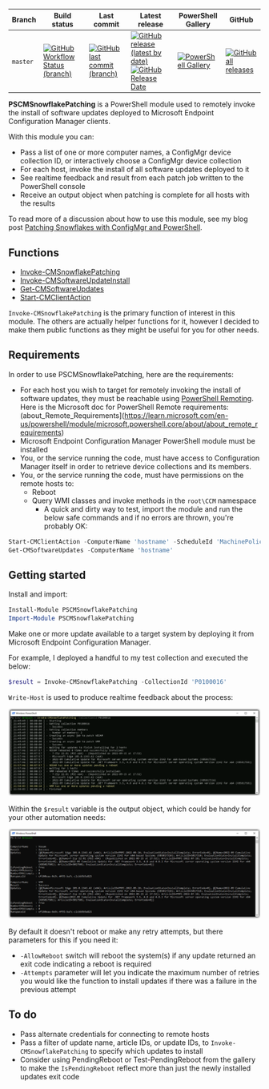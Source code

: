 | Branch | Build status | Last commit | Latest release | PowerShell Gallery | GitHub |
|-|-|-|-|-|-|
| `master` | [![GitHub Workflow Status (branch)](https://img.shields.io/github/workflow/status/codaamok/PSCMSnowflakePatching/Pipeline/master)](https://github.com/codaamok/PSCMSnowflakePatching/actions) | [![GitHub last commit (branch)](https://img.shields.io/github/last-commit/codaamok/PSCMSnowflakePatching/master?color=blue)](https://github.com/codaamok/PSCMSnowflakePatching/commits/master) | [![GitHub release (latest by date)](https://img.shields.io/github/v/release/codaamok/PSCMSnowflakePatching?color=blue)](https://github.com/codaamok/PSCMSnowflakePatching/releases/latest) [![GitHub Release Date](https://img.shields.io/github/release-date/codaamok/PSCMSnowflakePatching?color=blue)](https://github.com/codaamok/PSCMSnowflakePatching/releases/latest) | [![PowerShell Gallery](https://img.shields.io/powershellgallery/dt/PSCMSnowflakePatching?color=blue)](https://www.powershellgallery.com/packages/PSCMSnowflakePatching) | [![GitHub all releases](https://img.shields.io/github/downloads/codaamok/PSCMSnowflakePatching/total?color=blue)](https://github.com/codaamok/PSCMSnowflakePatching/releases) |

**PSCMSnowflakePatching** is a PowerShell module used to remotely invoke the install of software updates deployed to Microsoft Endpoint Configuration Manager clients.

With this module you can:

- Pass a list of one or more computer names, a ConfigMgr device collection ID, or interactively choose a ConfigMgr device collection
- For each host, invoke the install of all software updates deployed to it
- See realtime feedback and result from each patch job written to the PowerShell console
- Receive an output object when patching is complete for all hosts with the results

To read more of a discussion about how to use this module, see my blog post [Patching Snowflakes with ConfigMgr and PowerShell](https:///adamcook.io/p/patching-snowflakes-with-configmgr-and-powershell/).

## Functions

- [Invoke-CMSnowflakePatching](docs/Invoke-CMSnowflakePatching.md)
- [Invoke-CMSoftwareUpdateInstall](docs/Invoke-CMSoftwareUpdateInstall.md)
- [Get-CMSoftwareUpdates](docs/Get-CMSoftwareUpdates.md)
- [Start-CMClientAction](docs/Start-CMClientAction.md)

`Invoke-CMSnowflakePatching` is the primary function of interest in this module. The others are actually helper functions for it, however I decided to make them public functions as they might be useful for you for other needs.

## Requirements

In order to use PSCMSnowflakePatching, here are the requirements:

- For each host you wish to target for remotely invoking the install of software updates, they must be reachable using [PowerShell Remoting](https://learn.microsoft.com/en-us/powershell/scripting/learn/remoting/running-remote-commands?view=powershell-7.2). Here is the Microsoft doc for PowerShell Remote requirements: (about_Remote_Requirements](https://learn.microsoft.com/en-us/powershell/module/microsoft.powershell.core/about/about_remote_requirements) 
- Microsoft Endpoint Configuration Manager PowerShell module must be installed
- You, or the service running the code, must have access to Configuration Manager itself in order to retrieve device collections and its members.
- You, or the service running the code, must have permissions on the remote hosts to:
  - Reboot
  - Query WMI classes and invoke methods in the `root\CCM` namespace
    - A quick and dirty way to test, import the module and run the below safe commands and if no errors are thrown, you're probably OK:

```powershell
Start-CMClientAction -ComputerName 'hostname' -ScheduleId 'MachinePolicyEvaluation'
Get-CMSoftwareUpdates -ComputerName 'hostname'
```

## Getting started

Install and import:

```powershell
Install-Module PSCMSnowflakePatching
Import-Module PSCMSnowflakePatching
```

Make one or more update available to a target system by deploying it from Microsoft Endpoint Configuration Manager.

For example, I deployed a handful to my test collection and executed the below:

```powershell
$result = Invoke-CMSnowflakePatching -CollectionId 'P0100016'
```

`Write-Host` is used to produce realtime feedback about the process:

![](https://github.com/codaamok/codaamok.github.io-hugo/raw/master/content/post/Patching-Snowflakes-with-ConfigMgr-and-PowerShell/images/1-1.png)

Within the `$result` variable is the output object, which could be handy for your other automation needs:

![](https://github.com/codaamok/codaamok.github.io-hugo/raw/master/content/post/Patching-Snowflakes-with-ConfigMgr-and-PowerShell/images/1-2.png)

By default it doesn't reboot or make any retry attempts, but there parameters for this if you need it:

- `-AllowReboot` switch will reboot the system(s) if any update returned an exit code indicating a reboot is required
- `-Attempts` parameter will let you indicate the maximum number of retries you would like the function to install updates if there was a failure in the previous attempt

## To do

- Pass alternate credentials for connecting to remote hosts
- Pass a filter of update name, article IDs, or update IDs, to `Invoke-CMSnowflakePatching` to specify which updates to install
- Consider using PendingReboot or Test-PendingReboot from the gallery to make the `IsPendingReboot` reflect more than just the newly installed updates exit code